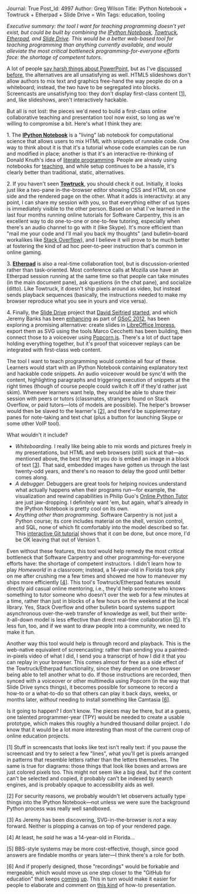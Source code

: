 Journal: True
Post_Id: 4997
Author: Greg Wilson
Title: IPython Notebook + Towtruck + Etherpad + Slide Drive = Win
Tags: education, tooling

<p><em>Executive summary: the tool I want for teaching programming doesn't yet exist, but could be built by combining the <a href="http://ipython.org/ipython-doc/dev/interactive/htmlnotebook.html">IPython Notebook</a>, <a href="http://vimeo.com/36754286">Towtruck</a>, <a href="http://code.google.com/p/etherpad/">Etherpad</a>, and <a href="https://github.com/dseif/slide-drive">Slide Drive</a>. This would be a better web-based tool for teaching programming than anything currently available, and would alleviate the most critical bottleneck programming-for-everyone efforts face: the shortage of competent tutors.</em></p>
<p>A lot of people <a href="http://www.edwardtufte.com/tufte/powerpoint">say harsh things about PowerPoint</a>, but as I've <a href="|filename|2012-02-27-frustration-continued.md">discussed</a> <a href="|filename|2012-01-26-never-mind-the-content-what-about-the-format.md">before</a>, the alternatives are all unsatisfying as well. HTML5 slideshows don't allow authors to mix text and graphics free-hand the way people do on a whiteboard; instead, the two have to be segregated into blocks. Screencasts are unsatisfying too: they don't display first-class content [<a href="#1">1</a>], and, like slideshows, aren't interactively hackable.</p>
<p>But all is not lost: the pieces we'd need to build a first-class online collaborative teaching and presentation tool now exist, so long as we're willing to compromise a bit. Here's what I think they are:</p>
<p>1. The <strong><a href="http://ipython.org/ipython-doc/dev/interactive/htmlnotebook.html">IPython Notebook</a></strong> is a "living" lab notebook for computational science that allows users to mix HTML with snippets of runnable code. One way to think about it is that it's a tutorial whose code examples can be run and modified in place; another is that it's an interactive re-thinking of Donald Knuth's idea of <a href="http://en.wikipedia.org/wiki/Literate_programming">literate programming</a>. People are already using notebooks for <a href="http://ivory.idyll.org/blog/teaching-with-ipynb.html">teaching</a>, and while setup continues to be a hassle, it's clearly better than traditional, static, alternatives.</p>
<p>2. If you haven't seen <strong><a href="http://vimeo.com/36754286">Towtruck</a></strong>, you should check it out. Initially, it looks just like a two-pane in-the-browser editor showing CSS and HTML on one side and the rendered page on the other. What it adds is interactivity: at any point, I can share my session with you, so that everything either of us types is immediately visible to the other person. Based on what I've learned in the last four months running online tutorials for Software Carpentry, this is an excellent way to do one-to-one or one-to-few tutoring, especially when there's an audio channel to go with it (like Skype). It's more efficient than "mail me your code and I'll mail you back my thoughts" (and bulletin-board workalikes like <a href="http://stackoverflow.com/">Stack Overflow</a>), and I believe it will prove to be much better at fostering the kind of ad hoc peer-to-peer instruction that's common in online gaming.</p>
<p>3. <strong><a href="http://code.google.com/p/etherpad/">Etherpad</a></strong> is also a real-time collaboration tool, but is discussion-oriented rather than task-oriented. Most conference calls at Mozilla use have an Etherpad session running at the same time so that people can take minutes (in the main document pane), ask questions (in the chat pane), and socialize (ditto). Like Towtruck, it doesn't ship pixels around as video, but instead sends playback sequences (basically, the instructions needed to make my browser reproduce what you see in yours and vice versa).</p>
<p>4. Finally, the <a href="https://github.com/dseif/slide-drive">Slide Drive</a> project that <a href="http://dseifried.wordpress.com/">David Seifried</a> <a href="|filename|2012-02-15-slide-drive.md">started</a>, and which Jeremy Banks has been <a href="http://slidedrive.wordpress.com/">enhancing</a> as part of <a href="http://www.google-melange.com/gsoc/homepage/google/gsoc2012">GSoC 2012</a>, has been exploring a promising alternative: create slides in <a href="http://www.libreoffice.org/features/impress/">LibreOffice Impress</a>, export them as SVG using the tools Marco Cecchetti has been building, then connect those to a voiceover using <a href="http://popcornjs.org/">Popcorn.js</a>. There's a lot of duct tape holding everything together, but it's proof that voiceover replays can be integrated with first-class web content.</p>
<p>The tool I want to teach programming would combine all four of these. Learners would start with an IPython Notebook containing explanatory text and hackable code snippets. An audio voiceover would be sync'd with the content, highlighting paragraphs and triggering execution of snippets at the right times (though of course people could switch it off if they'd rather just skim). Whenever learners want help, they would be able to share their session with peers or tutors (classmates, strangers found on Stack Overflow, or paid tutors&mdash;lots of models are possible). The helper's browser would then be slaved to the learner's [<a href="#2">2</a>], and there'd be supplementary panes for note-taking and text chat (plus a button for launching Skype or some other VoIP tool).</p>
<p>What wouldn't it include?</p>
<ul>
<li><em>Whiteboarding.</em> I really like being able to mix words and pictures freely in my presentations, but HTML and web browsers (still) suck at that&mdash;as mentioned above, the best they let you do is embed an image in a block of text [<a href="#3">3</a>]. That said, embedded images have gotten us through the last twenty-odd years, and there's no reason to delay the good until better comes along.</li>
<li><em>A debugger.</em> Debuggers are great tools for helping novices understand what actually happens when their programs run&mdash;for example, the visualization and rewind capabilities in Philip Guo's <a href="http://people.csail.mit.edu/pgbovine/python/tutor.html#mode=visualize">Online Python Tutor</a> are just jaw-dropping. I definitely want 'em, but again, what's already in the IPython Notebook is pretty cool on its own.</li>
<li><em>Anything other than programming.</em> Software Carpentry is not just a Python course; its core includes material on the shell, version control, and SQL, none of which fit comfortably into the model described so far. This <a href="http://try.github.com/levels/1/challenges/1">interactive Git tutorial</a> shows that it <em>can</em> be done, but once more, I'd be OK leaving that out of Version 1.</li>
</ul>
<p>Even without these features, this tool would help remedy the most critical bottleneck that Software Carpentry and other programming-for-everyone efforts have: the shortage of competent instructors. I didn't learn how to play <em>Homeworld</em> in a classroom; instead, a 14-year-old in Florida took pity on me after crushing me a few times and showed me how to maneuver my ships more efficiently [<a href="#4">4</a>]. This tool's Towtruck/Etherpad features would directly aid casual online mentoring, i.e., they'd help someone who knows something to tutor someone who doesn't over the web for a few minutes at a time, rather than just in blocks of a few hours on the weekend at the local library. Yes, Stack Overflow and other bulletin board systems support asynchronous over-the-web transfer of knowledge as well, but their write-it-all-down model is less effective than direct real-time collaboration [<a href="#5">5</a>]. It's less fun, too, and if we want to draw people into a community, we need to make it fun.</p>
<p>Another way this tool would help is through record and playback. This is the web-native equivalent of screencasting: rather than sending you a painted-in-pixels video of what I did, I send you a transcript of how I did it that you can replay in your browser. This comes almost for free as a side effect of the Towtruck/Etherpad functionality, since they depend on one browser being able to tell another what to do. If those instructions are recorded, then synced with a voiceover or other multimedia using Popcorn (in the way that Slide Drive syncs things), it becomes possible for someone to record a how-to or a what-to-do so that others can play it back days, weeks, or months later, <em>without</em> needing to install something like Camtasia [<a href="#6">6</a>].</p>
<p>Is it going to happen? I don't know. The pieces may be there, but at a guess, one talented programmer-year (TPY) would be needed to create a usable prototype, which makes this roughly a hundred thousand dollar project. I <em>do</em> know that it would be a lot more interesting than most of the current crop of online education projects.</p>
<p id="1">[1] Stuff in screencasts that looks like text isn't really text: if you pause the screencast and try to select a few "lines", what you'll get is pixels arranged in patterns that resemble letters rather than the letters themselves. The same is true for diagrams: those things that look like boxes and arrows are just colored pixels too. This might not seem like a big deal, but if the content can't be selected and copied, it probably can't be indexed by search engines, and is probably opaque to accessibility aids as well.</p>
<p id="2">[2] For security reasons, we probably wouldn't let observers actually type things into the IPython Notebook&mdash;not unless we were sure the background Python process was really well sandboxed.</p>
<p id="3">[3] As Jeremy has been discovering, SVG-in-the-browser is <em>not</em> a way forward. Neither is plopping a canvas on top of your rendered page.</p>
<p id="4">[4] At least, he <em>said</em> he was a 14-year-old in Florida...</p>
<p id="5">[5] BBS-style systems may be more cost-effective, though, since good answers are findable months or years later&mdash;I think there's a role for both.</p>
<p id="6">[6] And if properly designed, those "recordings" would be forkable and mergeable, which would move us one step closer to the "GitHub for education" that keeps <a href="|filename|2012-04-17-github-for-education.md">coming</a> <a href="http://hackeducation.com/2012/07/16/github-for-education-revisited/">up</a>. This in turn would make it easier for people to elaborate and comment on <a href="|filename|2012-02-22-watch-me-trial-run.md">this kind</a> of how-to presentation.</p>
